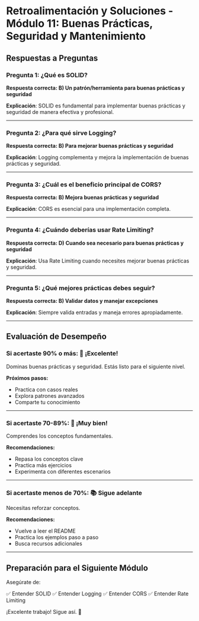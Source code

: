 # Retroalimentación y Soluciones - Módulo 11: Buenas Prácticas, Seguridad y Mantenimiento

## Respuestas a Preguntas

### Pregunta 1: ¿Qué es SOLID?
**Respuesta correcta: B) Un patrón/herramienta para buenas prácticas y seguridad**

**Explicación**: SOLID es fundamental para implementar buenas prácticas y seguridad de manera efectiva y profesional.

---

### Pregunta 2: ¿Para qué sirve Logging?
**Respuesta correcta: B) Para mejorar buenas prácticas y seguridad**

**Explicación**: Logging complementa y mejora la implementación de buenas prácticas y seguridad.

---

### Pregunta 3: ¿Cuál es el beneficio principal de CORS?
**Respuesta correcta: B) Mejora buenas prácticas y seguridad**

**Explicación**: CORS es esencial para una implementación completa.

---

### Pregunta 4: ¿Cuándo deberías usar Rate Limiting?
**Respuesta correcta: D) Cuando sea necesario para buenas prácticas y seguridad**

**Explicación**: Usa Rate Limiting cuando necesites mejorar buenas prácticas y seguridad.

---

### Pregunta 5: ¿Qué mejores prácticas debes seguir?
**Respuesta correcta: B) Validar datos y manejar excepciones**

**Explicación**: Siempre valida entradas y maneja errores apropiadamente.

---

## Evaluación de Desempeño

### Si acertaste 90% o más: 🌟 ¡Excelente!
Dominas buenas prácticas y seguridad. Estás listo para el siguiente nivel.

**Próximos pasos:**
- Practica con casos reales
- Explora patrones avanzados
- Comparte tu conocimiento

---

### Si acertaste 70-89%: 💪 ¡Muy bien!
Comprendes los conceptos fundamentales.

**Recomendaciones:**
- Repasa los conceptos clave
- Practica más ejercicios
- Experimenta con diferentes escenarios

---

### Si acertaste menos de 70%: 📚 Sigue adelante
Necesitas reforzar conceptos.

**Recomendaciones:**
- Vuelve a leer el README
- Practica los ejemplos paso a paso
- Busca recursos adicionales

---

## Preparación para el Siguiente Módulo

Asegúrate de:

✅ Entender SOLID
✅ Entender Logging
✅ Entender CORS
✅ Entender Rate Limiting

¡Excelente trabajo! Sigue así. 🚀
